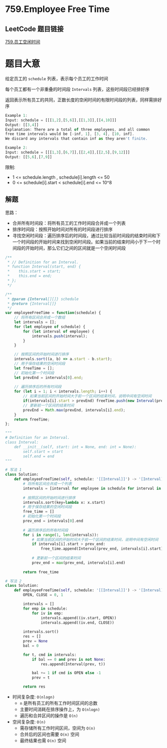 # 759.Employee Free Time

## LeetCode 题目链接

[759.员工空闲时间](https://leetcode.cn/problems/employee-free-time/)

# 题目大意

给定员工的 `schedule` 列表，表示每个员工的工作时间

每个员工都有一个非重叠的时间段 `Intervals` 列表，这些时间段已经排好序

返回表示所有员工的共同，正数长度的空闲时间的有限时间段的列表，同样需排好序

```js
Example 1:
Input: schedule = [[[1,2],[5,6]],[[1,3]],[[4,10]]]
Output: [[3,4]]
Explanation: There are a total of three employees, and all common
free time intervals would be [-inf, 1], [3, 4], [10, inf].
We discard any intervals that contain inf as they aren't finite.

Example 2:
Input: schedule = [[[1,3],[6,7]],[[2,4]],[[2,5],[9,12]]]
Output: [[5,6],[7,9]]
```

限制:
- 1 <= schedule.length , schedule[i].length <= 50
- 0 <= schedule[i].start < schedule[i].end <= 10^8

## 解题

思路：
- 合并所有时间段：将所有员工的工作时间段合并成一个列表
- 排序时间段：按照开始时间对所有的时间段进行排序
- 寻找空闲时间段：遍历排序后的时间段，通过比较当前时间段的结束时间和下一个时间段的开始时间来找到空闲时间段。如果当前的结束时间小于下一个时间段的开始时间，那么它们之间的区间就是一个空闲时间段

```js
/**
 * // Definition for an Interval.
 * function Interval(start, end) {
 *    this.start = start;
 *    this.end = end;
 * };
 */

/**
 * @param {Interval[][]} schedule
 * @return {Interval[]}
 */
var employeeFreeTime = function(schedule) {
    // 将所有区间合并成一个数组
    let intervals = [];
    for (let employee of schedule) {
        for (let interval of employee) {
            intervals.push(interval);
        }
    }

    // 按照区间的开始时间进行排序
    intervals.sort((a, b) => a.start - b.start);
    // 用于保存结果的空闲时间段
    let freeTime = [];
    // 初始化第一个时间段
    let prevEnd = intervals[0].end;
    
    // 遍历排序后的所有时间段
    for (let i = 1; i < intervals.length; i++) {
        // 如果当前区间的开始时间大于前一个区间的结束时间，说明中间有空闲时间
        if(intervals[i].start > prevEnd) freeTime.push(new Interval(prevEnd, intervals[i].start));
        // 更新前一个区间的结束时间
        prevEnd = Math.max(prevEnd, intervals[i].end);
    }
    return freeTime;
};
```
```python
"""
# Definition for an Interval.
class Interval:
    def __init__(self, start: int = None, end: int = None):
        self.start = start
        self.end = end
"""

# 写法 1
class Solution:
    def employeeFreeTime(self, schedule: '[[Interval]]') -> '[Interval]':
        # 将所有区间合并成一个列表
        intervals = [interval for employee in schedule for interval in employee]
        
        # 按照区间的开始时间进行排序
        intervals.sort(key=lambda x: x.start)
        # 用于保存结果的空闲时间段
        free_time = []
        # 初始化第一个时间段
        prev_end = intervals[0].end
        
        # 遍历排序后的所有时间段
        for i in range(1, len(intervals)):
            # 如果当前区间的开始时间大于前一个区间的结束时间，说明中间有空闲时间
            if intervals[i].start > prev_end:
                free_time.append(Interval(prev_end, intervals[i].start))
            
            # 更新前一个区间的结束时间
            prev_end = max(prev_end, intervals[i].end)
        
        return free_time

# 写法 2
class Solution:
    def employeeFreeTime(self, schedule: '[[Interval]]') -> '[Interval]':
        OPEN, CLOSE = 0, 1

        intervals = []
        for emp in schedule:
            for iv in emp:
                intervals.append((iv.start, OPEN))
                intervals.append((iv.end, CLOSE))
        
        intervals.sort()
        res = []
        prev = None
        bal = 0

        for t, cmd in intervals:
            if bal == 0 and prev is not None:
                res.append(Interval(prev, t))

            bal += 1 if cmd is OPEN else -1
            prev = t

        return res
```

- 时间复杂度: `O(nlogn)`
  - `n` 是所有员工的所有工作时间区间的总数
  - 主要时间消耗在排序操作上，为 `O(nlogn)`
  - 遍历和合并区间的操作是 `O(n)`
- 空间复杂度: `O(n)`
  - 需存储所有工作时间区间，空间为 `O(n)`
  - 合并后的区间也需要 `O(n)` 空间
  - 最终结果也需 `O(n)` 空间